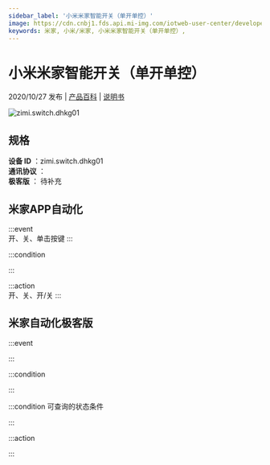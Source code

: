 ```yaml
---
sidebar_label: '小米米家智能开关（单开单控）'
image: https://cdn.cnbj1.fds.api.mi-img.com/iotweb-user-center/developer_1679047686649xyu43Rdf.png?GalaxyAccessKeyId=AKVGLQWBOVIRQ3XLEW&Expires=9223372036854775807&Signature=FGlEiPtkQ8Nw3jVMs5VWo3bOwBU=
keywords: 米家, 小米/米家, 小米米家智能开关（单开单控）, 
---
```

# 小米米家智能开关（单开单控）

2020/10/27 发布 | [产品百科](https://home.mi.com/webapp/content/baike/product/index.html?model=zimi.switch.dhkg01/) | [说明书](https://home.mi.com/views/introduction.html?model=zimi.switch.dhkg01&region=cn)

![zimi.switch.dhkg01](https://cdn.cnbj1.fds.api.mi-img.com/iotweb-user-center/developer_1679047686649xyu43Rdf.png?GalaxyAccessKeyId=AKVGLQWBOVIRQ3XLEW&Expires=9223372036854775807&Signature=FGlEiPtkQ8Nw3jVMs5VWo3bOwBU=)

## 规格  
> 
**设备 ID** ：zimi.switch.dhkg01  
**通讯协议** ：  
**极客版**  ： 待补充 


## 米家APP自动化  

:::event  
开、关、单击按键
:::

:::condition  

:::

:::action   
开、关、开/关
:::

## 米家自动化极客版  

:::event  

:::

:::condition  

:::

:::condition 可查询的状态条件  

:::

:::action  

:::

        
